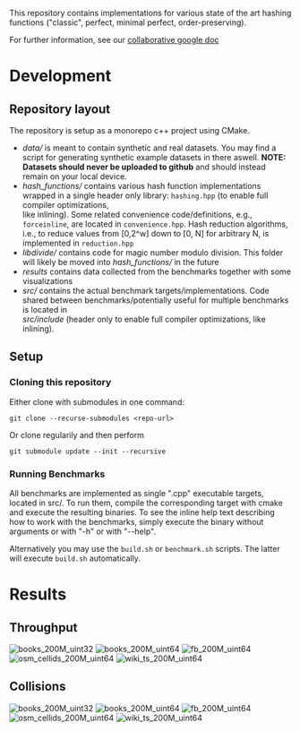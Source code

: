 This repository contains implementations for various state of the art hashing 
functions ("classic", perfect, minimal perfect, order-preserving).

For further information, see our [collaborative google doc](https://docs.google.com/document/d/1akVt7XBPm3aWRnguZh88jpCAp97yZUwT8V5Po_p2Hxo/edit?usp=sharing)

# Development
## Repository layout
The repository is setup as a monorepo c++ project using CMake. 

* *data/* is meant to contain synthetic and real datasets. You may find a script for generating synthetic example datasets in there aswell. 
  **NOTE: Datasets should never be uploaded to github** and should instead remain on your local device.
* *hash_functions/* contains various hash function implementations wrapped in a single header only library: `hashing.hpp` (to enable full compiler optimizations,   
  like inlining). Some related convenience code/definitions, e.g., `forceinline`, are located in `convenience.hpp`. Hash reduction algorithms, i.e., to reduce 
  values from \[0,2^w\] down to \[0, N\] for arbitrary N, is implemented in `reduction.hpp`
* *libdivide/* contains code for magic number modulo division. This folder will likely be moved into *hash_functions/* in the future
* *results* contains data collected from the benchmarks together with some visualizations
* *src/* contains the actual benchmark targets/implementations. Code shared between benchmarks/potentially useful for multiple benchmarks is located in  
  *src/include* (header only to enable full compiler optimizations, like inlining).

## Setup
### Cloning this repository

Either clone with submodules in one command:
```
git clone --recurse-submodules <repo-url>
```

Or clone regularily and then perform
```
git submodule update --init --recursive
```

### Running Benchmarks
All benchmarks are implemented as single ".cpp" executable targets, located in
src/. To run them, compile the corresponding target with cmake and execute the
resulting binaries. To see the inline help text describing how to work 
with the benchmarks, simply execute the binary without arguments or with "-h" or
with "--help".

Alternatively you may use the `build.sh` or `benchmark.sh` scripts.
The latter will execute `build.sh` automatically.

# Results
## Throughput
![books_200M_uint32](https://github.com/andreaskipf/hashing/blob/main/results/throughput_books_200M_uint32.ds.png)
![books_200M_uint64](https://github.com/andreaskipf/hashing/blob/main/results/throughput_books_200M_uint64.ds.png)
![fb_200M_uint64](https://github.com/andreaskipf/hashing/blob/main/results/throughput_fb_200M_uint64.ds.png)
![osm_cellids_200M_uint64](https://github.com/andreaskipf/hashing/blob/main/results/throughput_osm_cellids_200M_uint64.ds.png)
![wiki_ts_200M_uint64](https://github.com/andreaskipf/hashing/blob/main/results/throughput_wiki_ts_200M_uint64.ds.png)

## Collisions
![books_200M_uint32](https://github.com/andreaskipf/hashing/blob/main/results/total_colliding_keys_percent_books_200M_uint32.ds.png)
![books_200M_uint64](https://github.com/andreaskipf/hashing/blob/main/results/total_colliding_keys_percent_books_200M_uint64.ds.png)
![fb_200M_uint64](https://github.com/andreaskipf/hashing/blob/main/results/total_colliding_keys_percent_fb_200M_uint64.ds.png)
![osm_cellids_200M_uint64](https://github.com/andreaskipf/hashing/blob/main/results/total_colliding_keys_percent_osm_cellids_200M_uint64.ds.png)
![wiki_ts_200M_uint64](https://github.com/andreaskipf/hashing/blob/main/results/total_colliding_keys_percent_wiki_ts_200M_uint64.ds.png)
